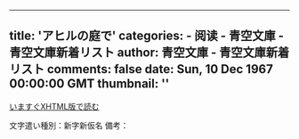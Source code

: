 
---
title: 'アヒルの庭で'
categories: 
    - 阅读
    - 青空文庫 - 青空文庫新着リスト
author: 青空文庫 - 青空文庫新着リスト
comments: false
date: Sun, 10 Dec 1967 00:00:00 GMT
thumbnail: ''
---

<div>   
<a href="https://www.aozora.gr.jp/cards/000019/files/60069_72833.html">いますぐXHTML版で読む</a><br>



文字遣い種別：新字新仮名
備考：<div id="link"></div>
  
</div>
            